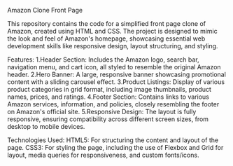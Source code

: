 Amazon Clone Front Page

This repository contains the code for a simplified front page clone of Amazon, created using HTML and CSS. The project is designed to mimic the look and feel of Amazon's homepage, showcasing essential web development skills like responsive design, layout structuring, and styling.

Features:
1.Header Section: Includes the Amazon logo, search bar, navigation menu, and cart icon, all styled to resemble the original Amazon header.
2.Hero Banner: A large, responsive banner showcasing promotional content with a sliding carousel effect.
3.Product Listings: Display of various product categories in grid format, including image thumbnails, product names, prices, and ratings.
4.Footer Section: Contains links to various Amazon services, information, and policies, closely resembling the footer on Amazon's official site.
5.Responsive Design: The layout is fully responsive, ensuring compatibility across different screen sizes, from desktop to mobile devices.

Technologies Used:
HTML5: For structuring the content and layout of the page.
CSS3: For styling the page, including the use of Flexbox and Grid for layout, media queries for responsiveness, and custom fonts/icons.

